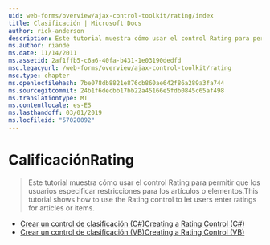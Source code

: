 ```yaml
---
uid: web-forms/overview/ajax-control-toolkit/rating/index
title: Clasificación | Microsoft Docs
author: rick-anderson
description: Este tutorial muestra cómo usar el control Rating para permitir que los usuarios especificar restricciones para los artículos o elementos.
ms.author: riande
ms.date: 11/14/2011
ms.assetid: 2af1ffb5-c6a6-40fa-b431-1e03190dedfd
msc.legacyurl: /web-forms/overview/ajax-control-toolkit/rating
msc.type: chapter
ms.openlocfilehash: 7be078db8821e876cb860ae642f86a289a3fa744
ms.sourcegitcommit: 24b1f6decbb17bb22a45166e5fdb0845c65af498
ms.translationtype: MT
ms.contentlocale: es-ES
ms.lasthandoff: 03/01/2019
ms.locfileid: "57020092"
---
```

<a name="rating"></a><span data-ttu-id="0d82d-103">Calificación</span><span class="sxs-lookup"><span data-stu-id="0d82d-103">Rating</span></span>
====================
> <span data-ttu-id="0d82d-104">Este tutorial muestra cómo usar el control Rating para permitir que los usuarios especificar restricciones para los artículos o elementos.</span><span class="sxs-lookup"><span data-stu-id="0d82d-104">This tutorial shows how to use the Rating control to let users enter ratings for articles or items.</span></span>


- [<span data-ttu-id="0d82d-105">Crear un control de clasificación (C#)</span><span class="sxs-lookup"><span data-stu-id="0d82d-105">Creating a Rating Control (C#)</span></span>](creating-a-rating-control-cs.md)
- [<span data-ttu-id="0d82d-106">Crear un control de clasificación (VB)</span><span class="sxs-lookup"><span data-stu-id="0d82d-106">Creating a Rating Control (VB)</span></span>](creating-a-rating-control-vb.md)
